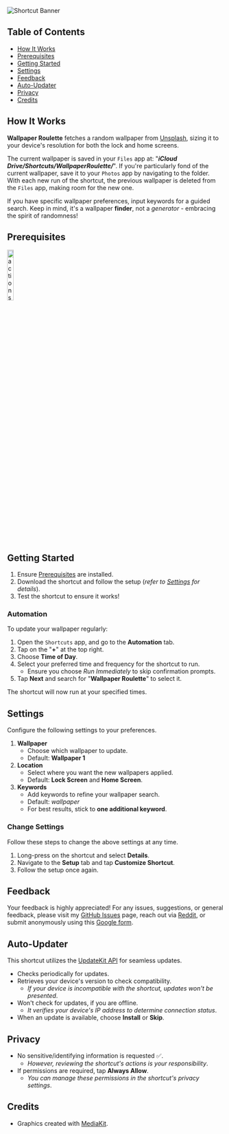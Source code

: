 ![Shortcut Banner](https://i.imgur.com/yNuPpgU.png)

## Table of Contents

-   [How It Works](#how-it-works)
-   [Prerequisites](#prerequisites)
-   [Getting Started](#getting-started)
-   [Settings](#settings)
-   [Feedback](#feedback)
-   [Auto-Updater](#auto-updater)
-   [Privacy](#privacy)
-   [Credits](#credits)

## How It Works

**Wallpaper Roulette** fetches a random wallpaper from [Unsplash](https://unsplash.com/), sizing it to your device's resolution for both the lock and home screens.

The current wallpaper is saved in your `Files` app at: "_**iCloud Drive/Shortcuts/WallpaperRoulette/**_". If you're particularly fond of the current wallpaper, save it to your `Photos` app by navigating to the folder. With each new run of the shortcut, the previous wallpaper is deleted from the `Files` app, making room for the new one.

If you have specific wallpaper preferences, input keywords for a guided search. Keep in mind, it's a wallpaper **finder**, not a _generator_ - embracing the spirit of randomness!

## Prerequisites

[<img src="https://i.imgur.com/Uf9cvrl.png" alt="actions-badge" width="17.33%"/>](https://apps.apple.com/us/app/actions/id1586435171)

## Getting Started

1. Ensure [Prerequisites](#prerequisites) are installed.
2. Download the shortcut and follow the setup (_refer to [Settings](#settings) for details_).
3. Test the shortcut to ensure it works!

### Automation

To update your wallpaper regularly:

1.  Open the `Shortcuts` app, and go to the **Automation** tab.
2.  Tap on the "**+**" at the top right.
3.  Choose **Time of Day**.
4.  Select your preferred time and frequency for the shortcut to run.
    -   Ensure you choose _Run Immediately_ to skip confirmation prompts.
5.  Tap **Next** and search for "**Wallpaper Roulette**" to select it.

The shortcut will now run at your specified times.

## Settings

Configure the following settings to your preferences.

1.  **Wallpaper**
    -   Choose which wallpaper to update.
    -   Default: **Wallpaper 1**
2.  **Location**
    -   Select where you want the new wallpapers applied.
    -   Default: **Lock Screen** and **Home Screen**.
3.  **Keywords**
    -   Add keywords to refine your wallpaper search.
    -   Default: _wallpaper_
    -   For best results, stick to **one additional keyword**.

### Change Settings

Follow these steps to change the above settings at any time.

1.  Long-press on the shortcut and select **Details**.
2.  Navigate to the **Setup** tab and tap **Customize Shortcut**.
3.  Follow the setup once again.

## Feedback

Your feedback is highly appreciated! For any issues, suggestions, or general feedback, please visit my [GitHub Issues](https://github.com/spenpal/AppleShortcuts/issues/new/choose) page, reach out via [Reddit](https://www.reddit.com/user/spenpal_dev), or submit anonymously using this [Google form](https://forms.gle/KdJXQhysQQj4yBtS7).

## Auto-Updater

This shortcut utilizes the [UpdateKit API](https://www.mikebeas.com/updatekit-api/v1) for seamless updates.

-   Checks periodically for updates.
-   Retrieves your device's version to check compatibility.
    -   _If your device is incompatible with the shortcut, updates won't be presented_.
-   Won't check for updates, if you are offline.
    -   _It verifies your device's IP address to determine connection status_.
-   When an update is available, choose **Install** or **Skip**.

## Privacy

-   No sensitive/identifying information is requested ✅.
    -   _However, reviewing the shortcut's actions is your responsibility_.
-   If permissions are required, tap **Always Allow**.
    -   _You can manage these permissions in the shortcut's privacy settings_.

## Credits

-   Graphics created with [MediaKit](https://routinehub.co/shortcut/1911).
